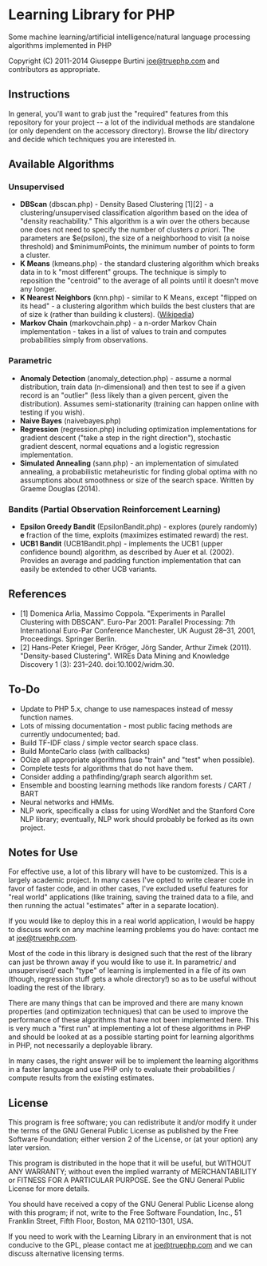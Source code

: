 # Learning Library for PHP 
Some machine learning/artificial intelligence/natural language processing algorithms implemented in PHP

Copyright (C) 2011-2014 Giuseppe Burtini <joe@truephp.com> and contributors as appropriate. 

## Instructions

In general, you'll want to grab just the "required" features from this repository for your project -- a lot of the individual methods are standalone (or only dependent on the accessory directory). Browse the lib/ directory and decide which techniques you are interested in.

## Available Algorithms

### Unsupervised
* **DBScan** (dbscan.php) - Density Based Clustering [1][2] - a clustering/unsupervised classification algorithm based on the idea of "density reachability." This algorithm is a win over the others because one does not need to specify the number of clusters _a priori_. The parameters are $e(psilon), the size of a neighborhood to visit (a noise threshold) and $minimumPoints, the minimum number of points to form a cluster.
* **K Means** (kmeans.php) - the standard clustering algorithm which breaks data in to k "most different" groups. The technique is simply to reposition the "centroid" to the average of all points until it doesn't move any longer.
* **K Nearest Neighbors** (knn.php) - similar to K Means, except "flipped on its head" - a clustering algorithm which builds the best clusters that are of size k (rather than building k clusters). ([Wikipedia](http://en.wikipedia.org/wiki/K-nearest_neighbors_algorithm))
* **Markov Chain** (markovchain.php) - a n-order Markov Chain implementation - takes in a list of values to train and computes probabilities simply from observations.

### Parametric
* **Anomaly Detection** (anomaly\_detection.php) - assume a normal distribution, train data (n-dimensional) and then test to see if a given record is an "outlier" (less likely than a given percent, given the distribution). Assumes semi-stationarity (training can happen online with testing if you wish). 
* **Naive Bayes** (naivebayes.php)
* **Regression** (regression.php) including optimization implementations for gradient descent ("take a step in the right direction"), stochastic gradient descent, normal equations and a logistic regression implementation.
* **Simulated Annealing** (sann.php) - an implementation of simulated annealing, a probabilistic metaheuristic for finding global optima with no assumptions about smoothness or size of the search space. Written by Graeme Douglas (2014).

### Bandits (Partial Observation Reinforcement Learning)
* **Epsilon Greedy Bandit** (EpsilonBandit.php) - explores (purely randomly) **e** fraction of the time, exploits (maximizes estimated reward) the rest.
* **UCB1 Bandit** (UCB1Bandit.php) - implements the UCB1 (upper confidence bound) algorithm, as described by Auer et al. (2002). Provides an average and padding function implementation that can easily be extended to other UCB variants.

## References
* [1] Domenica Arlia, Massimo Coppola. "Experiments in Parallel Clustering with DBSCAN". Euro-Par 2001: Parallel Processing: 7th International Euro-Par Conference Manchester, UK August 28–31, 2001, Proceedings. Springer Berlin.
* [2] Hans-Peter Kriegel, Peer Kröger, Jörg Sander, Arthur Zimek (2011). "Density-based Clustering". WIREs Data Mining and Knowledge Discovery 1 (3): 231–240. doi:10.1002/widm.30.

## To-Do

* Update to PHP 5.x, change to use namespaces instead of messy function names.
* Lots of missing documentation - most public facing methods are currently undocumented; bad.
* Build TF-IDF class / simple vector search space class.
* Build MonteCarlo class (with callbacks)
* OOize all appropriate algorithms (use "train" and "test" when possible).
* Complete tests for algorithms that do not have them.
* Consider adding a pathfinding/graph search algorithm set.
* Ensemble and boosting learning methods like random forests / CART / BART
* Neural networks and HMMs.
* NLP work, specifically a class for using WordNet and the Stanford Core NLP library; eventually, NLP work should probably be forked as its own project.

## Notes for Use

For effective use, a lot of this library will have to be customized. This is a largely academic project. In many cases I've opted to write clearer code in favor of faster code, and in other cases, I've excluded useful features for "real world" applications (like training, saving the trained data to a file, and then running the actual "estimates" after in a separate location). 

If you would like to deploy this in a real world application, I would be happy to discuss work on any machine learning problems you do have: contact me at joe@truephp.com.

Most of the code in this library is designed such that the rest of the library can just be thrown away if you would like to use it. In parametric/ and unsupervised/ each "type" of learning is implemented in a file of its own (though, regression stuff gets a whole directory!) so as to be useful without loading the rest of the library.

There are many things that can be improved and there are many known properties (and optimization techniques) that can be used to improve the performance of these algorithms that have not been implemented here. This is very much a "first run" at implementing a lot of these algorithms in PHP and should be looked at as a possible starting point for learning algorithms in PHP, not necessarily a deployable library.

In many cases, the right answer will be to implement the learning algorithms in a faster language and use PHP only to evaluate their probabilities / compute results from the existing estimates. 

## License

This program is free software; you can redistribute it and/or modify it under the terms of the GNU General Public License as published by the Free Software Foundation; either version 2 of the License, or (at your option) any later version.

This program is distributed in the hope that it will be useful, but WITHOUT ANY WARRANTY; without even the implied warranty of MERCHANTABILITY or FITNESS FOR A PARTICULAR PURPOSE.  See the GNU General Public License for more details. 

You should have received a copy of the GNU General Public License along with this program; if not, write to the Free Software Foundation, Inc., 51 Franklin Street, Fifth Floor, Boston, MA  02110-1301, USA.

If you need to work with the Learning Library in an environment that is not conducive to the GPL, please contact me at <joe@truephp.com> and we can discuss alternative licensing terms.

